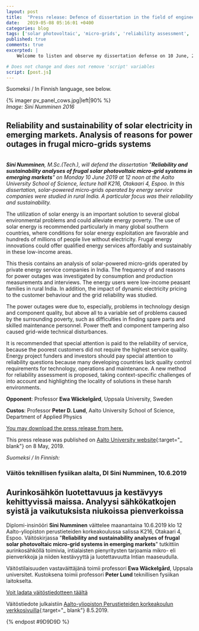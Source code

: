 ```yaml
---
layout: post
title:  "Press release: Defence of dissertation in the field of engineering physics, Sini Numminen, M.Sc.(Tech.), 10 June 2019"
date:   2019-05-08 05:16:01 +0400
categories: blog
tags: ['solar photovoltaic', 'micro-grids', 'reliability assessment', 'frugal innovation', 'energy frugality', 'emerging markets', 'energy for sustainable development', 'India']
published: true
comments: true
excerpted: |
    Welcome to listen and observe my dissertation defense on 10 June, 2019 at the Otaniemi campus of Aalto University, Espoo, Finland.

# Does not change and does not remove 'script' variables
script: [post.js]
---
```

Suomeksi / In Finnish language, see below.
<div style="clear:both;">
</div>
<div style="clear:both;">
</div>
{% imager pv_panel_cows.jpg|left|90% %}
<div style="clear:both;">
</div>
<div style="clear:both;">
</div>
<i>Image: Sini Numminen 2016</i>
<div style="clear:both;">
<h2>Reliability and sustainability of solar electricity in emerging markets. Analysis of reasons for power outages in frugal micro-grids systems</h2>
<div style="clear:both;">
</div>
<div style="clear:both;">
</div>
<br>
<i><b>Sini Numminen</b>, M.Sc.(Tech.), will defend the dissertation "<b>Reliability and sustainability analyses of frugal solar photovoltaic micro-grid systems in emerging markets</b>" on Monday 10 June 2019 at 12 noon at the Aalto University School of Science, lecture hall K216, Otakaari 4, Espoo. In this dissertation, solar-powered micro-grids operated by energy service companies were studied in rural India. A particular focus was their reliability and sustainability.</i>

The utilization of solar energy is an important solution to several global environmental problems and could alleviate energy poverty. The use of solar energy is recommended particularly in many global southern countries, where conditions for solar energy exploitation are favorable and hundreds of millions of people live without electricity. Frugal energy innovations could offer qualified energy services affordably and sustainably in these low-income areas.

This thesis contains an analysis of solar-powered micro-grids operated by private energy service companies in India. The frequency of and reasons for power outages was investigated by consumption and production measurements and interviews. The energy users were low-income peasant families in rural India. In addition, the impact of dynamic electricity pricing to the customer behaviour and the grid reliability was studied.

The power outages were due to, especially, problems in technology design and component quality, but above all to a variable set of problems caused by the surrounding poverty, such as difficulties in finding spare parts and skilled maintenance personnel. Power theft and component tampering also caused grid-wide technical disturbances.

It is recommended that special attention is paid to the reliability of service, because the poorest customers did not require the highest service quality. Energy project funders and investors should pay special attention to reliability questions because many developing countries lack quality control requirements for technology, operations and maintenance. A new method for reliability assessment is proposed, taking context-specific challenges of into account and highlighting the locality of solutions in these harsh environments.

<b>Opponent</b>: Professor <b>Ewa Wäckelgård</b>, Uppsala University, Sweden

<b>Custos</b>: Professor <b>Peter D. Lund</b>, Aalto University School of Science, Department of Applied Physics

[You may download the press release from here.](http://sininumminen.fi/assets/documents/dissertation_press_release_numminen_sini.pdf)

This press release was published on [Aalto University website](https://www.aalto.fi/en/events/defence-of-dissertation-in-the-field-of-engineering-physics-sini-numminen-msctech){:target="_ blank"} on 8 May, 2019.

<div style="clear:both;">
</div>
<i>Suomeksi / In Finnish:</i>

<h3>Väitös teknillisen fysiikan alalta, DI Sini Numminen, 10.6.2019</h3>

<h2>Aurinkosähkön luotettavuus ja kestävyys kehittyvissä maissa. Analyysi sähkökatkojen syistä ja vaikutuksista niukoissa pienverkoissa</h2>

Diplomi-insinööri <b>Sini Numminen</b> väittelee maanantaina 10.6.2019 klo 12 Aalto-yliopiston perustieteiden korkeakoulussa salissa K216, Otakaari 4, Espoo. Väitöskirjassa "<b>Reliability and sustainability analyses of frugal solar photovoltaic micro-grid systems in emerging markets</b>" tutkittiin aurinkosähköllä toimivia, intialaisten pienyritysten tarjoamia mikro- eli pienverkkoja ja niiden kestävyyttä ja luotettavuutta Intian maaseudulla.

Väitöstilaisuuden vastaväittäjänä toimii professori <b>Ewa Wäckelgård</b>, Uppsala universitet. Kustoksena toimii professori <b>Peter Lund</b> teknillisen fysiikan laitokselta.    

[Voit ladata väitöstiedotteen täältä](http://sininumminen.fi/assets/documents/vaitostiedote_numminen_sini.pdf)

Väitöstiedote julkaistiin [Aalto-yliopiston Perustieteiden korkeakoulun verkkosivuilla](https://www.aalto.fi/fi/tapahtumat/vaitos-teknillisen-fysiikan-alalta-di-sini-numminen){:target="_ blank"} 8.5.2019.
</div>


{% endpost #9D9D9D %}

